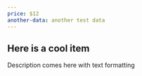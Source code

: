 ```yaml
---
price: $12
another-data: another test data
---
```

## Here is a cool item

Description comes here with text formatting

